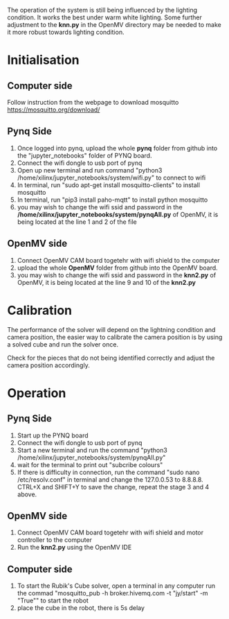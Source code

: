 The operation of the system is still being influenced by the lighting condition. It works the best under warm white lighting. Some further adjustment to the __knn.py__ in the OpenMV directory may be needed to make it more robust towards lighting condition.

# Initialisation

## Computer side
Follow instruction from the webpage to download mosquitto https://mosquitto.org/download/

## Pynq Side
1. Once logged into pynq, upload the whole __pynq__ folder from github into the "jupyter\_notebooks" folder of PYNQ board.
2. Connect the wifi dongle to usb port of pynq
3. Open up new terminal and run command "python3 /home/xilinx/jupyter\_notebooks/system/wifi.py" to connect to wifi
4. In terminal, run "sudo apt-get install mosquitto-clients" to install mosquitto
5. In terminal, run "pip3 install paho-mqtt" to install python mosquitto
6. you may wish to change the wifi ssid and password in the __/home/xilinx/jupyter\_notebooks/system/pynqAll.py__ of OpenMV, it is being located at the line 1 and 2 of the file

## OpenMV side
1. Connect OpenMV CAM board togetehr with wifi shield to the computer
2. upload the whole __OpenMV__ folder from github into the OpenMV board.
3. you may wish to change the wifi ssid and password in the __knn2.py__ of OpenMV, it is being located at the line 9 and 10 of the __knn2.py__

# Calibration
The performance of the solver will depend on the lightning condition and camera position, the easier way to calibrate the camera position is by using a solved cube and run the solver once.

Check for the pieces that do not being identified correctly and adjust the camera position accordingly.

# Operation
## Pynq Side
1. Start up the PYNQ board
2. Connect the wifi dongle to usb port of pynq
3. Start a new terminal and run the command "python3 /home/xilinx/jupyter\_notebooks/system/pynqAll.py"
4. wait for the terminal to print out  "subcribe colours"
5. If there is difficulty in connection, run the command "sudo nano /etc/resolv.conf" in terminal and change the 127.0.0.53 to 8.8.8.8. CTRL+X and SHIFT+Y to save the change, repeat the stage 3 and 4 above.

## OpenMV side
1. Connect OpenMV CAM board togetehr with wifi shield and motor controller to the computer
2. Run the __knn2.py__ using the OpenMV IDE

## Computer side
1. To start the Rubik's Cube solver, open a terminal in any computer run the commad "mosquitto_pub -h broker.hivemq.com -t "jy/start" -m "True"" to start the robot
2. place the cube in the robot, there is 5s delay
